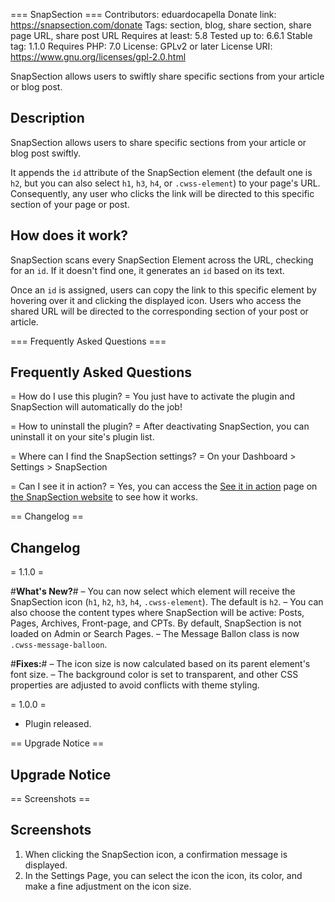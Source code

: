 === SnapSection ===
Contributors: eduardocapella
Donate link: https://snapsection.com/donate
Tags: section, blog, share section, share page URL, share post URL
Requires at least: 5.8
Tested up to: 6.6.1
Stable tag: 1.1.0
Requires PHP: 7.0
License: GPLv2 or later
License URI: https://www.gnu.org/licenses/gpl-2.0.html

SnapSection allows users to swiftly share specific sections from your article or blog post.

## Description
SnapSection allows users to share specific sections from your article or blog post swiftly.

It appends the `id` attribute of the SnapSection element (the default one is `h2`, but you can also select `h1`, `h3`, `h4`, or `.cwss-element`) to your page's URL. Consequently, any user who clicks the link will be directed to this specific section of your page or post.

## How does it work?
SnapSection scans every SnapSection Element across the URL, checking for an `id`. If it doesn't find one, it generates an `id` based on its text.

Once an `id` is assigned, users can copy the link to this specific element by hovering over it and clicking the displayed icon. Users who access the shared URL will be directed to the corresponding section of your post or article.


=== Frequently Asked Questions ===
## Frequently Asked Questions

= How do I use this plugin? =
You just have to activate the plugin and SnapSection will automatically do the job!

= How to uninstall the plugin? =
After deactivating SnapSection, you can uninstall it on your site's plugin list.

= Where can I find the SnapSection settings? =
On your Dashboard > Settings > SnapSection

= Can I see it in action? =
Yes, you can access the [See it in action](https://snapsection.com/see-it-in-action/) page on [the SnapSection website](https://snapsection.com/) to see how it works.


== Changelog ==
## Changelog
= 1.1.0 =

#**What's New?**#
– You can now select which element will receive the SnapSection icon (`h1`, `h2`, `h3`, `h4`, `.cwss-element`). The default is `h2`.
– You can also choose the content types where SnapSection will be active: Posts, Pages, Archives, Front-page, and CPTs. By default, SnapSection is not loaded on Admin or Search Pages.
– The Message Ballon class is now `.cwss-message-balloon`.

#**Fixes:**#
– The icon size is now calculated based on its parent element's font size.
– The background color is set to transparent, and other CSS properties are adjusted to avoid conflicts with theme styling.


= 1.0.0 =
* Plugin released.


== Upgrade Notice ==
## Upgrade Notice


== Screenshots ==
## Screenshots
1. When clicking the SnapSection icon, a confirmation message is displayed.
2. In the Settings Page, you can select the icon the icon, its color, and make a fine adjustment on the icon size. 
